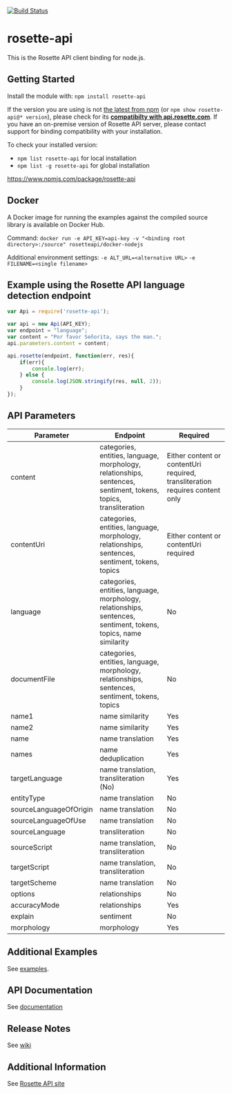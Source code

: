 [![Build Status](https://travis-ci.org/rosette-api/nodejs.svg?branch=develop)](https://travis-ci.org/rosette-api/nodejs)

# rosette-api

This is the Rosette API client binding for node.js.

## Getting Started
Install the module with: `npm install rosette-api`

If the version you are using is not [the latest from npm](https://www.npmjs.com/package/rosette-api) (or `npm show rosette-api@* version`),
please check for its [**compatibilty with api.rosette.com**](https://developer.rosette.com/features-and-functions?javascript).
If you have an on-premise version of Rosette API server, please contact support for
binding compatibility with your installation.

To check your installed version:

- `npm list rosette-api` for local installation
- `npm list -g rosette-api` for global installation

https://www.npmjs.com/package/rosette-api

## Docker ##
A Docker image for running the examples against the compiled source library is available on Docker Hub.

Command: `docker run -e API_KEY=api-key -v "<binding root directory>:/source" rosetteapi/docker-nodejs`

Additional environment settings:
`-e ALT_URL=<alternative URL>`
`-e FILENAME=<single filename>`


## Example using the Rosette API language detection endpoint
```javascript
var Api = require('rosette-api');

var api = new Api(API_KEY);
var endpoint = "language";
var content = "Por favor Señorita, says the man.";
api.parameters.content = content;

api.rosette(endpoint, function(err, res){
	if(err){
		console.log(err);
	} else {
		console.log(JSON.stringify(res, null, 2));
	}
});
```
## API Parameters
| Parameter                     | Endpoint                                            | Required
| -------------                 |-------------                                        |-------------
| content                    | categories, entities, language, morphology, relationships, sentences, sentiment, tokens, topics, transliteration | Either content or contentUri required, transliteration requires content only |
| contentUri                      | categories, entities, language, morphology, relationships, sentences, sentiment, tokens, topics | Either content or contentUri required |
| language                          | categories, entities, language, morphology, relationships, sentences, sentiment, tokens, topics, name similarity | No |
| documentFile                      | categories, entities, language, morphology, relationships, sentences, sentiment, tokens, topics | No |
| name1                 | name similarity               | Yes |
| name2               | name similarity| Yes |
| name    | name translation     | Yes |
| names   | name deduplication   | Yes |
| targetLanguage           | name translation, transliteration (No)          | Yes |
| entityType                 | name translation         | No |
| sourceLanguageOfOrigin        | name translation | No |
| sourceLanguageOfUse                         | name translation       | No |
| sourceLanguage  | transliteration | No |
| sourceScript                     | name translation, transliteration              | No |
| targetScript                     | name translation, transliteration                    | No |
| targetScheme                        | name translation          | No |
| options              | relationships        | No |
| accuracyMode              | relationships        | Yes |
| explain              | sentiment        | No |
| morphology             | morphology        | Yes |

## Additional Examples
See [examples](examples).

## API Documentation
See [documentation](http://rosette-api.github.io/nodejs)

## Release Notes
See [wiki](https://github.com/rosette-api/nodejs/wiki/Release-Notes)

## Additional Information
See [Rosette API site](https://developer.rosette.com/)
